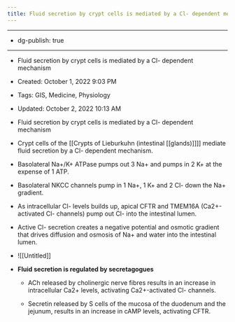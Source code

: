 ```yaml
---
title: Fluid secretion by crypt cells is mediated by a Cl- dependent mechanism
---
```


- --

- dg-publish: true

- --

- Fluid secretion by crypt cells is mediated by a Cl- dependent mechanism

- Created: October 1, 2022 9:03 PM

- Tags: GIS, Medicine, Physiology

- Updated: October 2, 2022 10:13 AM

- Fluid secretion by crypt cells is mediated by a Cl- dependent mechanism

- Crypt cells of the [[Crypts of Lieburkuhn (intestinal [[glands)]]]] mediate fluid secretion by a Cl- dependent mechanism.

- Basolateral Na+/K+ ATPase pumps out 3 Na+ and pumps in 2 K+ at the expense of 1 ATP.

- Basolateral NKCC channels pump in 1 Na+, 1 K+ and 2 Cl- down the Na+ gradient.

- As intracellular Cl- levels builds up, apical CFTR and TMEM16A (Ca2+-activated Cl- channels) pump out Cl- into the intestinal lumen.

- Active Cl- secretion creates a negative potential and osmotic gradient that drives diffusion and osmosis of Na+ and water into the intestinal lumen.

- ![[Untitled]]

- **Fluid secretion is regulated by secretagogues**
	 - ACh released by cholinergic nerve fibres results in an increase in intracellular Ca2+ levels, activating Ca2+-activated Cl- channels.

	 - Secretin released by S cells of the mucosa of the duodenum and the jejunum, results in an increase in cAMP levels, activating CFTR.
